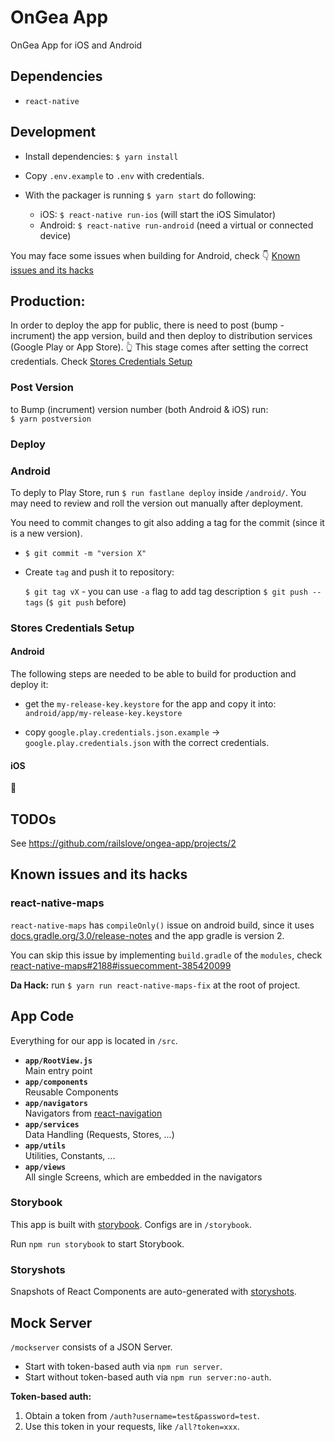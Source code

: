# OnGea App
OnGea App for iOS and Android

## Dependencies

- `react-native`

## Development

- Install dependencies: `$ yarn install`

- Copy `.env.example` to `.env` with credentials.

- With the packager is running `$ yarn start` do following:

  - iOS: `$ react-native run-ios` (will start the iOS Simulator)
  - Android: `$ react-native run-android` (need a virtual or connected device)


You may face some issues when building for Android, check :point_down: [Known issues and its hacks](#known-issues-and-its-hacks)

## Production:
In order to deploy the app for public, there is need to post (bump - incrument) the app version, build and then deploy to distribution services (Google Play or App Store).
:point_up_2: This stage comes after setting the correct credentials. Check [Stores Credentials Setup](#stores-credentials-setup)

### Post Version
to Bump (incrument) version number (both Android & iOS) run:  
`$ yarn postversion`

### Deploy

### Android

To deply to Play Store, run `$ run fastlane deploy` inside `/android/`.
You may need to review and roll the version out manually after deployment.



You need to commit changes to git also adding a tag for the commit (since it is a new version).

- `$ git commit -m "version X"`  

- Create `tag` and push it to repository:

  `$ git tag vX` - you can use `-a` flag to add tag description
  `$ git push --tags` (`$ git push` before)

### Stores Credentials Setup

#### Android
The following steps are needed to be able to build for production and deploy it:

- get the `my-release-key.keystore` for the app and copy it into: `android/app/my-release-key.keystore`

- copy `google.play.credentials.json.example` -> `google.play.credentials.json` with the correct credentials.

#### iOS

:see_no_evil:

## TODOs

See https://github.com/railslove/ongea-app/projects/2

## Known issues and its hacks

### react-native-maps
`react-native-maps` has `compileOnly()` issue on android build, since it uses [docs.gradle.org/3.0/release-notes](https://docs.gradle.org/3.0/release-notes.html) and the app gradle is version 2.

You can skip this issue by implementing `build.gradle` of the `modules`, check [react-native-maps#2188#issuecomment-385420099](https://github.com/react-community/react-native-maps/issues/2188#issuecomment-385420099)

**Da Hack:**
run `$ yarn run react-native-maps-fix` at the root of project.


## App Code

Everything for our app is located in `/src`.

- **`app/RootView.js`**  
  Main entry point
- **`app/components`**  
  Reusable Components
- **`app/navigators`**  
  Navigators from [react-navigation](http://reactnavigation.org/)
- **`app/services`**  
  Data Handling (Requests, Stores, ...)
- **`app/utils`**  
  Utilities, Constants, ...
- **`app/views`**  
  All single Screens, which are embedded in the navigators

### Storybook

This app is built with [storybook](https://github.com/storybooks/react-storybook). Configs are in `/storybook`.

Run `npm run storybook` to start Storybook.

### Storyshots

Snapshots of React Components are auto-generated with [storyshots](https://github.com/storybooks/storyshots).

## Mock Server

`/mockserver` consists of a JSON Server.

- Start with token-based auth via `npm run server`.
- Start without token-based auth via `npm run server:no-auth`.

**Token-based auth:**  
1. Obtain a token from `/auth?username=test&password=test`.
2. Use this token in your requests, like `/all?token=xxx`.
